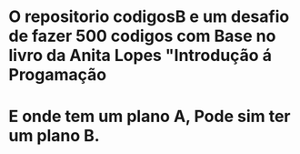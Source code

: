 # O repositorio codigosB e um desafio de fazer 500 codigos com Base no livro da Anita Lopes "Introdução á Progamação
# E onde tem um plano A, Pode sim ter um plano B.
